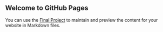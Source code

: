 ## Welcome to GitHub Pages

You can use the [Final Project](https://bl.ocks.org/zzhang115/2095ca49eb239bfb18c86c7d8e9251d2) to maintain and preview the content for your website in Markdown files.
